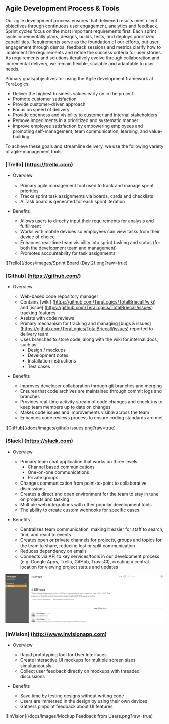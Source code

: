 ## Agile Development Process & Tools

Our agile development process ensures that delivered results meet client objectives through continuous user engagement, analytics and feedback. Sprint cycles focus on the most important requirements first. Each sprint cycle incrementally plans, designs, builds, tests, and deploys prioritized capabilities. Requirements serve as the foundation of our efforts, but user engagement through demos, feedback sessions and metrics clarify how to implement the requirements and refine the success criteria for user stories. As requirements and solutions iteratively evolve through collaboration and incremental delivery, we remain flexible, scalable and adaptable to user needs. 

Primary goals/objectives for using the Agile development framework at TeraLogics:

- Deliver the highest business values early on in the project
- Promote customer satisfaction
- Provide customer-driven approach
- Focus on speed of delivery
- Provide openness and visibility to customer and internal stakeholders
- Remove impediments in a prioritized and systematic manner
- Improve employee satisfaction by empowering employees and promoting self-management, team communication, learning, and value-building

To achieve these goals and streamline delivery, we use the following variety of agile-management tools:

### [Trello] (https://trello.com)
 - Overview
   - Primary agile management tool used to track and manage sprint priorities  
   - Tracks sprint task assignments via boards, cards and checklists
   - A Task board is generated for each sprint iteration  

 - Benefits  
   - Allows users to directly input their requirements for analysis and fulfillment
   - Works with mobile devices so employees can view tasks from their device of choice
   - Enhances real-time team visibility into sprint tasking and status (for both the development team and management)
   - Promotes accountability for task assignments 

![Trello](/docs/images/Sprint Board (Day 2).png?raw=true)

### [Github] (https://github.com/)
 - Overview
   - Web-based code repository manager
   - Contains [wiki] (https://github.com/TeraLogics/TotalBriecall/wiki) and [issue] (https://github.com/TeraLogics/TotalBriecall/issues) tracking features
   - Assists with code reviews
   - Primary mechanism for tracking and managing [bugs & issues] (https://github.com/TeraLogics/TotalBriecall/issues) reported to delivery team 
   - Uses branches to store code, along with the wiki for internal docs, such as:
     - Design / mockups
     - Development notes
     - Installation instructions
     - Test cases

 - Benefits
   - Improves developer collaboration through git branches and merging
   - Ensures that code archives are maintained through commit logs and branches
   - Provides real-time activity stream of code changes and check-ins to keep team members up to date on changes
   - Makes code issues and improvements visible across the team
   - Enhances code reviews process to ensure coding standards are met

![GitHub](/docs/images/github issues.png?raw=true)

### [Slack] (https://slack.com)
 - Overview
   - Primary team chat application that works on three levels:  
     - Channel based communications
     - One-on-one communications
     - Private groups
   - Changes communication from point-to-point to collaborative discussions
   - Creates a direct and open environment for the team to stay in tune on projects and tasking
   - Multiple web integrations with other popular development tools
   - The ability to create custom webhooks for specific cases

 - Benefits
   - Centralizes team communication, making it easier for staff to search, find, and react to events
   - Creates open or private channels for projects, groups and topics for the team to share, reducing lost or split communication 
   - Reduces dependency on emails
   - Connects via API to key services/tools in our development process (e.g. Google Apps, Trello, GitHub, TravisCI), creating a central location for viewing project status and updates
 
![Slack](/docs/images/Slack.png?raw=true)
  
### [InVision] (http://www.invisionapp.com)
 - Overview 
   - Rapid prototyping tool for User Interfaces
   - Create interactive UI mockups for multiple screen sizes simultaneously
   - Collect user feedback directly on mockups with threaded discussions
 
 - Benefits 
   - Save time by testing designs without writing code
   - Users are immersed in the design by using their own devices
   - Gathers pinpoint feedback about UI features

![InVision](/docs/images/Mockup Feedback from Users.png?raw=true)
